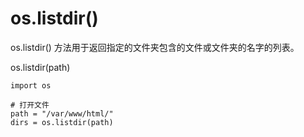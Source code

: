 # os.listdir\(\)

os.listdir\(\) 方法用于返回指定的文件夹包含的文件或文件夹的名字的列表。

os.listdir\(path\)

```text
import os

# 打开文件
path = "/var/www/html/"
dirs = os.listdir(path)
```


